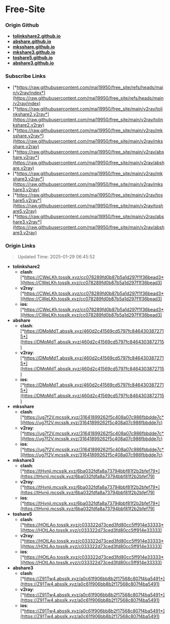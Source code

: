 # Free-Site

### Origin Github

- [**tolinkshare2.github.io**](https://github.com/tolinkshare2/tolinkshare2.github.io)
- [**abshare.github.io**](https://github.com/abshare/abshare.github.io)
- [**mksshare.github.io**](https://github.com/mksshare/mksshare.github.io)
- [**mkshare3.github.io**](https://github.com/mkshare3/mkshare3.github.io)
- [**toshare5.github.io**](https://github.com/toshare5/toshare5.github.io)
- [**abshare3.github.io**](https://github.com/abshare3/abshare3.github.io)

### Subscribe Links

- [*https://raw.githubusercontent.com/mai19950/free_site/refs/heads/main/v2ray/index*](https://raw.githubusercontent.com/mai19950/free_site/refs/heads/main/v2ray/index)
- [*https://raw.githubusercontent.com/mai19950/free_site/main/v2ray/tolinkshare2.v2ray*](https://raw.githubusercontent.com/mai19950/free_site/main/v2ray/tolinkshare2.v2ray)
- [*https://raw.githubusercontent.com/mai19950/free_site/main/v2ray/mksshare.v2ray*](https://raw.githubusercontent.com/mai19950/free_site/main/v2ray/mksshare.v2ray)
- [*https://raw.githubusercontent.com/mai19950/free_site/main/v2ray/abshare.v2ray*](https://raw.githubusercontent.com/mai19950/free_site/main/v2ray/abshare.v2ray)
- [*https://raw.githubusercontent.com/mai19950/free_site/main/v2ray/mkshare3.v2ray*](https://raw.githubusercontent.com/mai19950/free_site/main/v2ray/mkshare3.v2ray)
- [*https://raw.githubusercontent.com/mai19950/free_site/main/v2ray/toshare5.v2ray*](https://raw.githubusercontent.com/mai19950/free_site/main/v2ray/toshare5.v2ray)
- [*https://raw.githubusercontent.com/mai19950/free_site/main/v2ray/abshare3.v2ray*](https://raw.githubusercontent.com/mai19950/free_site/main/v2ray/abshare3.v2ray)

### Origin Links

> Updated Time: 2025-01-29 06:45:52

- **tolinkshare2**
  - **clash**: [*https://CWeLKh.tosslk.xyz/cc078289fd0b87b5a1d297f1f36bead3*](https://CWeLKh.tosslk.xyz/cc078289fd0b87b5a1d297f1f36bead3)
  - **v2ray**: [*https://CWeLKh.tosslk.xyz/cc078289fd0b87b5a1d297f1f36bead3*](https://CWeLKh.tosslk.xyz/cc078289fd0b87b5a1d297f1f36bead3)
  - **ios**: [*https://CWeLKh.tosslk.xyz/cc078289fd0b87b5a1d297f1f36bead3*](https://CWeLKh.tosslk.xyz/cc078289fd0b87b5a1d297f1f36bead3)
- **abshare**
  - **clash**: [*https://DMpMdT.absslk.xyz/460d2c41569cd5797fc8464303872715*](https://DMpMdT.absslk.xyz/460d2c41569cd5797fc8464303872715)
  - **v2ray**: [*https://DMpMdT.absslk.xyz/460d2c41569cd5797fc8464303872715*](https://DMpMdT.absslk.xyz/460d2c41569cd5797fc8464303872715)
  - **ios**: [*https://DMpMdT.absslk.xyz/460d2c41569cd5797fc8464303872715*](https://DMpMdT.absslk.xyz/460d2c41569cd5797fc8464303872715)
- **mksshare**
  - **clash**: [*https://ug7f2V.mcsslk.xyz/31641899262f5c408a07c986fbbdde7c*](https://ug7f2V.mcsslk.xyz/31641899262f5c408a07c986fbbdde7c)
  - **v2ray**: [*https://ug7f2V.mcsslk.xyz/31641899262f5c408a07c986fbbdde7c*](https://ug7f2V.mcsslk.xyz/31641899262f5c408a07c986fbbdde7c)
  - **ios**: [*https://ug7f2V.mcsslk.xyz/31641899262f5c408a07c986fbbdde7c*](https://ug7f2V.mcsslk.xyz/31641899262f5c408a07c986fbbdde7c)
- **mkshare3**
  - **clash**: [*https://tHvnji.mcsslk.xyz/6ba032fdfa8a73794bbf81f2b2bfef79*](https://tHvnji.mcsslk.xyz/6ba032fdfa8a73794bbf81f2b2bfef79)
  - **v2ray**: [*https://tHvnji.mcsslk.xyz/6ba032fdfa8a73794bbf81f2b2bfef79*](https://tHvnji.mcsslk.xyz/6ba032fdfa8a73794bbf81f2b2bfef79)
  - **ios**: [*https://tHvnji.mcsslk.xyz/6ba032fdfa8a73794bbf81f2b2bfef79*](https://tHvnji.mcsslk.xyz/6ba032fdfa8a73794bbf81f2b2bfef79)
- **toshare5**
  - **clash**: [*https://HOtLAo.tosslk.xyz/c033322d73ced3fd80cc5ff914e33333*](https://HOtLAo.tosslk.xyz/c033322d73ced3fd80cc5ff914e33333)
  - **v2ray**: [*https://HOtLAo.tosslk.xyz/c033322d73ced3fd80cc5ff914e33333*](https://HOtLAo.tosslk.xyz/c033322d73ced3fd80cc5ff914e33333)
  - **ios**: [*https://HOtLAo.tosslk.xyz/c033322d73ced3fd80cc5ff914e33333*](https://HOtLAo.tosslk.xyz/c033322d73ced3fd80cc5ff914e33333)
- **abshare3**
  - **clash**: [*https://Z91Tw4.absslk.xyz/a0c61f906bb8b2f17568c807f4ba5491*](https://Z91Tw4.absslk.xyz/a0c61f906bb8b2f17568c807f4ba5491)
  - **v2ray**: [*https://Z91Tw4.absslk.xyz/a0c61f906bb8b2f17568c807f4ba5491*](https://Z91Tw4.absslk.xyz/a0c61f906bb8b2f17568c807f4ba5491)
  - **ios**: [*https://Z91Tw4.absslk.xyz/a0c61f906bb8b2f17568c807f4ba5491*](https://Z91Tw4.absslk.xyz/a0c61f906bb8b2f17568c807f4ba5491)
